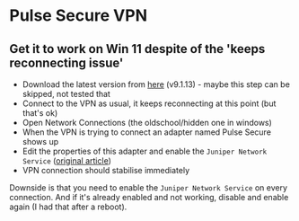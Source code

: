 # Pulse Secure VPN

## Get it to work on Win 11 despite of the 'keeps reconnecting issue'

- Download the latest version from [here](https://software.uconn.edu/pulse-secure-client-download/) (v9.1.13) - maybe this step can be skipped, not tested that
- Connect to the VPN as usual, it keeps reconnecting at this point (but that's ok)
- Open Network Connections (the oldschool/hidden one in windows)
- When the VPN is trying to connect an adapter named Pulse Secure shows up
- Edit the properties of this adapter and enable the `Juniper Network Service` ([original article](https://docs.pulsesecure.net/WebHelp/PCS/9.1R1/AG/Content/ps-pcs-gettingstartedguide-9.1R1/Download_Software.htm))
- VPN connection should stabilise immediately

Downside is that you need to enable the `Juniper Network Service` on every connection. And if it's already enabled and not working, disable and enable again (I had that after a reboot).
